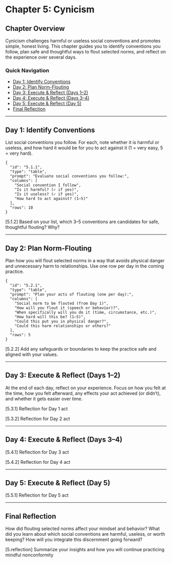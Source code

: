 # Chapter 5: Cynicism

## Chapter Overview
Cynicism challenges harmful or useless social conventions and promotes simple, honest living. This chapter guides you to identify conventions you follow, plan safe and thoughtful ways to flout selected norms, and reflect on the experience over several days.

### Quick Navigation
- [Day 1: Identify Conventions](cynicism#day-1)
- [Day 2: Plan Norm-Flouting](cynicism#day-2)
- [Day 3: Execute & Reflect (Days 1–2)](cynicism#day-3)
- [Day 4: Execute & Reflect (Days 3–4)](cynicism#day-4)
- [Day 5: Execute & Reflect (Day 5)](cynicism#day-5)
- [Final Reflection](cynicism#final-reflection)

---

## Day 1: Identify Conventions

List social conventions you follow. For each, note whether it is harmful or useless, and how hard it would be for you to act against it (1 = very easy, 5 = very hard).

```qa
{
  "id": "5.1.1",
  "type": "table",
  "prompt": "Evaluate social conventions you follow:",
  "columns": [
    "Social convention I follow",
    "Is it harmful? (✓ if yes)",
    "Is it useless? (✓ if yes)",
    "How hard to act against? (1–5)"
  ],
  "rows": 10
}
```

[5.1.2] Based on your list, which 3–5 conventions are candidates for safe, thoughtful flouting? Why?

---

## Day 2: Plan Norm-Flouting

Plan how you will flout selected norms in a way that avoids physical danger and unnecessary harm to relationships. Use one row per day in the coming practice.

```qa
{
  "id": "5.2.1",
  "type": "table",
  "prompt": "Plan your acts of flouting (one per day):",
  "columns": [
    "Social norm to be flouted (from Day 1)",
    "How will you flout it (speech or behavior)?",
    "When specifically will you do it (time, circumstance, etc.)",
    "How hard will this be? (1–5)",
    "Could this put you in physical danger?",
    "Could this harm relationships or others?"
  ],
  "rows": 5
}
```

[5.2.2] Add any safeguards or boundaries to keep the practice safe and aligned with your values.

---

## Day 3: Execute & Reflect (Days 1–2)

At the end of each day, reflect on your experience. Focus on how you felt at the time, how you felt afterward, any effects your act achieved (or didn’t), and whether it gets easier over time.

[5.3.1] Reflection for Day 1 act

[5.3.2] Reflection for Day 2 act

---

## Day 4: Execute & Reflect (Days 3–4)

[5.4.1] Reflection for Day 3 act

[5.4.2] Reflection for Day 4 act

---

## Day 5: Execute & Reflect (Day 5)

[5.5.1] Reflection for Day 5 act

---

## Final Reflection

How did flouting selected norms affect your mindset and behavior? What did you learn about which social conventions are harmful, useless, or worth keeping? How will you integrate this discernment going forward?

[5.reflection] Summarize your insights and how you will continue practicing mindful nonconformity

